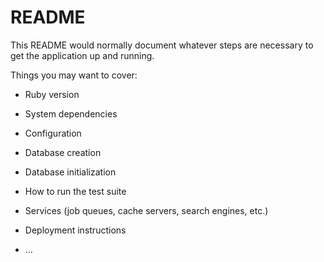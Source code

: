 # README

This README would normally document whatever steps are necessary to get the
application up and running.

Things you may want to cover:



* Ruby version

* System dependencies

* Configuration














* Database creation

* Database initialization

* How to run the test suite

* Services (job queues, cache servers, search engines, etc.)

* Deployment instructions

* ...
